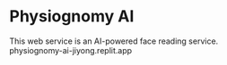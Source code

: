 # Physiognomy AI
This web service is an AI-powered face reading service.  
physiognomy-ai-jiyong.replit.app
